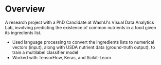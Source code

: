 # Overview
A research project with a PhD Candidate at WashU's Visual Data Analytics Lab, involving predicting the existence of common nutrients in a food given its ingredients list.

- Used language processing to convert the ingredients lists to numerical vectors (input), along with USDA nutrient data (ground-truth output), to train a multilabel classifier model
- Worked with TensorFlow, Keras, and Scikit-Learn
